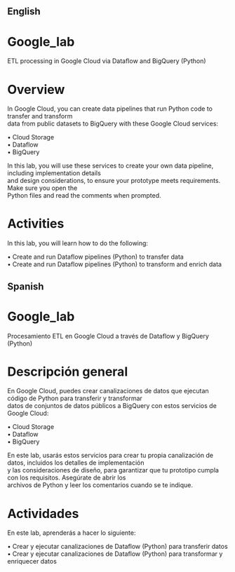 ## English

# Google_lab
ETL processing in Google Cloud via Dataflow and BigQuery (Python)

# Overview

In Google Cloud, you can create data pipelines that run Python code to transfer and transform <br/>
data from public datasets to BigQuery with these Google Cloud services:

• Cloud Storage <br/>
• Dataflow <br/>
• BigQuery<br/>

In this lab, you will use these services to create your own data pipeline, including implementation details <br/>
and design considerations, to ensure your prototype meets requirements. Make sure you open the <br/>
Python files and read the comments when prompted.

# Activities
In this lab, you will learn how to do the following:

• Create and run Dataflow pipelines (Python) to transfer data <br/>
• Create and run Dataflow pipelines (Python) to transform and enrich data

## Spanish

# Google_lab
Procesamiento ETL en Google Cloud a través de Dataflow y BigQuery (Python)

# Descripción general

En Google Cloud, puedes crear canalizaciones de datos que ejecutan código de Python para transferir y transformar <br/>
datos de conjuntos de datos públicos a BigQuery con estos servicios de Google Cloud:

• Cloud Storage <br/>
• Dataflow <br/>
• BigQuery<br/>

En este lab, usarás estos servicios para crear tu propia canalización de datos, incluidos los detalles de implementación <br/>
y las consideraciones de diseño, para garantizar que tu prototipo cumpla con los requisitos. Asegúrate de abrir los <br/>
archivos de Python y leer los comentarios cuando se te indique.

# Actividades
En este lab, aprenderás a hacer lo siguiente:

• Crear y ejecutar canalizaciones de Dataflow (Python) para transferir datos <br/>
• Crear y ejecutar canalizaciones de Dataflow (Python) para transformar y enriquecer datos
